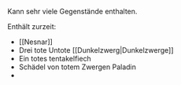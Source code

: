 Kann sehr viele Gegenstände enthalten.

Enthält zurzeit:

- [[Nesnar]]
- Drei tote Untote [[Dunkelzwerg|Dunkelzwerge]]
- Ein totes tentakelfiech
- Schädel von totem Zwergen Paladin
- 